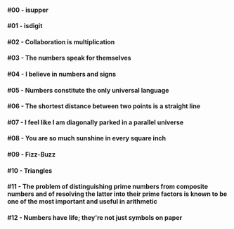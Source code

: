 #### #00 - isupper

#### #01 - isdigit

#### #02 - Collaboration is multiplication

#### #03 - The numbers speak for themselves

#### #04 - I believe in numbers and signs

#### #05 - Numbers constitute the only universal language

#### #06 - The shortest distance between two points is a straight line

#### #07 - I feel like I am diagonally parked in a parallel universe

#### #08 - You are so much sunshine in every square inch

#### #09 - Fizz-Buzz

#### #10 - Triangles

#### #11 - The problem of distinguishing prime numbers from composite numbers and of resolving the latter into their prime factors is known to be one of the most important and useful in arithmetic

#### #12 - Numbers have life; they're not just symbols on paper 
